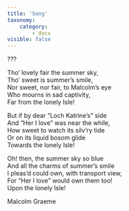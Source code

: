 ```yaml
---
title: 'Song'
taxonomy:
    category:
        - docs
visible: false
---
```


<div class="author">???</div>

Tho’ lovely fair the summer sky,  
Tho’ sweet is summer’s smile,  
Nor sweet, nor fair, to Malcolm’s eye  
Who mourns in sad captivity,  
Far from the lonely Isle!

But if by dear “Loch Katrine’s” side  
And “Her I love” was near the while,  
How sweet to watch its silv’ry tide  
Or on its liquid bosom glide  
Towards the lonely Isle!  

Oh! then, the summer sky so blue  
And all the charms of summer’s smile  
I pleas’d could own, with transport view,  
For “Her I love” would own them too!  
Upon the lonely Isle!

Malcolm Graeme